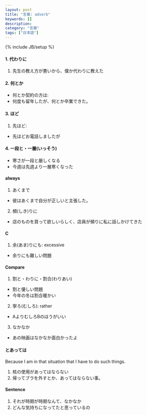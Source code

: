 ```yaml
---
layout: post
title: "言葉: adverb"
keywords: []
description: 
category: "言葉"
tags: ["日本語"]
---
```

{% include JB/setup %}

#### 1. 代わりに
1. 先生の教え方が悪いから、僕か代わりに教えた

#### 2. 何とか
- 何とか契約の方は:  
- 何度も留年したが、何とか卒業できた。

#### 3. ほど
1. 先ほど: 
- 先ほどお電話しましたが

#### 4. 一段と・一層(いっそう)
- 寒さが一段と厳しくなる
- 今週は先週より一層寒くなった


#### always
1. あくまで
- 彼はあくまで自分が正しいと主張した。

2. 頻(しき)りに
- 店のものを買って欲しいらしく、店員が頻りに私に話しかけてきた


#### C
1. 余(あま)りにも: excessive
- 余りにも難しい問題


#### Compare
1. 割と・わりに・割合(わりあい)
- 割と優しい問題
- 今年の冬は割合暖かい
2. 寧ろ(むしろ): rather
- AよりむしろBのほうがいい

3. なかなか
- あの映画はなかなか面白かったよ


#### とあっては
Because I am in that situation that I have to do such things.
1. 核の使用があってはならない
2. 帰ってブラを外すとか、あってはならない事。


#### Sentence
1. それが時期が時期なんて、なかなか
2. どんな気持ちになってたと思っているの



